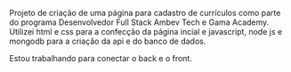 Projeto de criação de uma página para cadastro de currículos como parte do programa Desenvolvedor Full Stack Ambev Tech e Gama Academy.
Utilizei html e css para a confecção da página incial e javascript, node js e mongodb para a criação da api e do banco de dados.

Estou trabalhando para conectar o back e o front.
